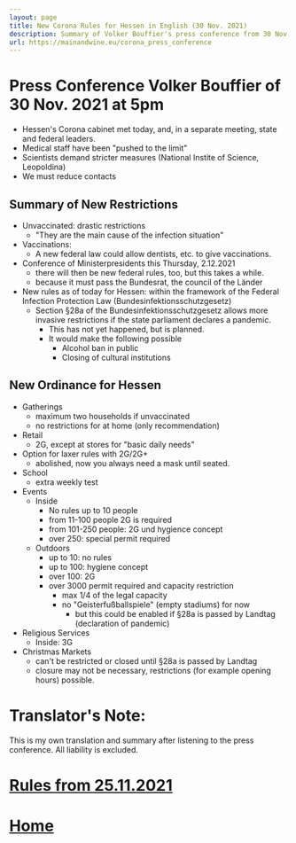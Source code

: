 ```yaml
---
layout: page
title: New Corona Rules for Hessen in English (30 Nov. 2021) 
description: Summary of Volker Bouffier's press conference from 30 Nov. 2021
url: https://mainandwine.eu/corona_press_conference
---
```


# Press Conference Volker Bouffier of 30 Nov. 2021 at 5pm
- Hessen's Corona cabinet met today, and, in a separate meeting, state and federal leaders.
- Medical staff have been "pushed to the limit"
- Scientists demand stricter measures (National Instite of Science, Leopoldina)
- We must reduce contacts
  
## Summary of New Restrictions
- Unvaccinated: drastic restrictions
  - "They are the main cause of the infection situation"
- Vaccinations:
  - A new federal law could allow dentists, etc. to give vaccinations.
- Conference of Ministerpresidents this Thursday, 2.12.2021
  - there will then be new federal rules, too, but this takes a while.
  - because it must pass the Bundesrat, the council of the Länder
- New rules as of today for Hessen: within the framework of the Federal Infection Protection Law (Bundesinfektionsschutzgesetz)
  - Section §28a of the Bundesinfektionsschutzgesetz allows more invasive restrictions if the state parliament declares a pandemic.
    - This has not yet happened, but is planned.
    - It would make the following possible
      - Alcohol ban in public
      - Closing of cultural institutions

## New Ordinance for Hessen
- Gatherings
  - maximum two households if unvaccinated
  - no restrictions for at home (only recommendation)
- Retail
  - 2G, except at stores for "basic daily needs"
- Option for laxer rules with 2G/2G+
  - abolished, now you always need a mask until seated.
- School
  - extra weekly test
- Events
  - Inside
    - No rules up to 10 people
    - from 11-100 people 2G is required
    - from 101-250 people: 2G und hygience concept
    - over 250: special permit required
  - Outdoors
    - up to 10: no rules
    - up to 100: hygiene concept
    - over 100: 2G
    - over 3000 permit required and capacity restriction
      - max 1/4 of the legal capacity
      - no "Geisterfußballspiele" (empty stadiums) for now
        - but this could be enabled if §28a is passed by Landtag (declaration of pandemic)
- Religious Services
  - Inside: 3G
- Christmas Markets
  - can't be restricted or closed until §28a is passed by Landtag
  - closure may not be necessary, restrictions (for example opening hours) possible.
  
# Translator's Note:
This is my own translation and summary after listening to the press conference. All liability is excluded.


# [Rules from 25.11.2021](https://mainandwine.eu/corona_rules)
# [Home](https://mainandwine.eu)


